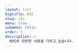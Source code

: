 ```yaml
---
layout: list
bigtitle: ROS
slug: ros
menu: true
submenu: false
order: 3
description: >
  ROS와 관련한 내용을 다루고 있습니다.
---
```

